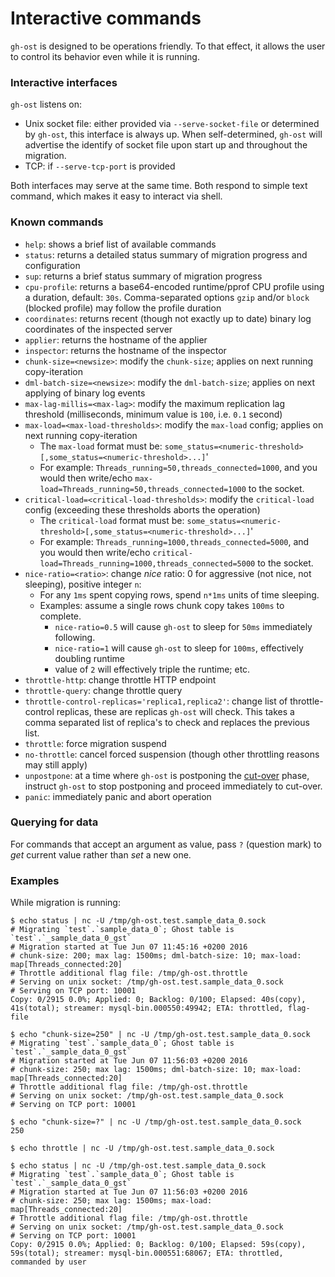 # Interactive commands

`gh-ost` is designed to be operations friendly. To that effect, it allows the user to control its behavior even while it is running.

### Interactive interfaces

`gh-ost` listens on:

- Unix socket file: either provided via `--serve-socket-file` or determined by `gh-ost`, this interface is always up.
  When self-determined, `gh-ost` will advertise the identify of socket file upon start up and throughout the migration.
- TCP: if `--serve-tcp-port` is provided

Both interfaces may serve at the same time. Both respond to simple text command, which makes it easy to interact via shell.

### Known commands

- `help`: shows a brief list of available commands
- `status`: returns a detailed status summary of migration progress and configuration
- `sup`: returns a brief status summary of migration progress
- `cpu-profile`: returns a base64-encoded runtime/pprof CPU profile using a duration, default: `30s`. Comma-separated options `gzip` and/or `block` (blocked profile) may follow the profile duration
- `coordinates`: returns recent (though not exactly up to date) binary log coordinates of the inspected server
- `applier`: returns the hostname of the applier
- `inspector`: returns the hostname of the inspector
- `chunk-size=<newsize>`: modify the `chunk-size`; applies on next running copy-iteration
- `dml-batch-size=<newsize>`: modify the `dml-batch-size`; applies on next applying of binary log events
- `max-lag-millis=<max-lag>`: modify the maximum replication lag threshold (milliseconds, minimum value is `100`, i.e. `0.1` second)
- `max-load=<max-load-thresholds>`: modify the `max-load` config; applies on next running copy-iteration
  - The `max-load` format must be: `some_status=<numeric-threshold>[,some_status=<numeric-threshold>...]`'
  - For example: `Threads_running=50,threads_connected=1000`, and you would then write/echo `max-load=Threads_running=50,threads_connected=1000` to the socket.
- `critical-load=<critical-load-thresholds>`: modify the `critical-load` config (exceeding these thresholds aborts the operation)
  - The `critical-load` format must be: `some_status=<numeric-threshold>[,some_status=<numeric-threshold>...]`'
  - For example: `Threads_running=1000,threads_connected=5000`, and you would then write/echo `critical-load=Threads_running=1000,threads_connected=5000` to the socket.
- `nice-ratio=<ratio>`: change _nice_ ratio: 0 for aggressive (not nice, not sleeping), positive integer `n`:
  - For any `1ms` spent copying rows, spend `n*1ms` units of time sleeping.
  - Examples: assume a single rows chunk copy takes `100ms` to complete.
    - `nice-ratio=0.5` will cause `gh-ost` to sleep for `50ms` immediately following.
    - `nice-ratio=1` will cause `gh-ost` to sleep for `100ms`, effectively doubling runtime
    - value of `2` will effectively triple the runtime; etc.
- `throttle-http`: change throttle HTTP endpoint
- `throttle-query`: change throttle query
- `throttle-control-replicas='replica1,replica2'`: change list of throttle-control replicas, these are replicas `gh-ost` will check. This takes a comma separated list of replica's to check and replaces the previous list.
- `throttle`: force migration suspend
- `no-throttle`: cancel forced suspension (though other throttling reasons may still apply)
- `unpostpone`: at a time where `gh-ost` is postponing the [cut-over](cut-over.md) phase, instruct `gh-ost` to stop postponing and proceed immediately to cut-over.
- `panic`: immediately panic and abort operation

### Querying for data

For commands that accept an argument as value, pass `?` (question mark) to _get_ current value rather than _set_ a new one.

### Examples

While migration is running:

```shell
$ echo status | nc -U /tmp/gh-ost.test.sample_data_0.sock
# Migrating `test`.`sample_data_0`; Ghost table is `test`.`_sample_data_0_gst`
# Migration started at Tue Jun 07 11:45:16 +0200 2016
# chunk-size: 200; max lag: 1500ms; dml-batch-size: 10; max-load: map[Threads_connected:20]
# Throttle additional flag file: /tmp/gh-ost.throttle
# Serving on unix socket: /tmp/gh-ost.test.sample_data_0.sock
# Serving on TCP port: 10001
Copy: 0/2915 0.0%; Applied: 0; Backlog: 0/100; Elapsed: 40s(copy), 41s(total); streamer: mysql-bin.000550:49942; ETA: throttled, flag-file
```

```shell
$ echo "chunk-size=250" | nc -U /tmp/gh-ost.test.sample_data_0.sock
# Migrating `test`.`sample_data_0`; Ghost table is `test`.`_sample_data_0_gst`
# Migration started at Tue Jun 07 11:56:03 +0200 2016
# chunk-size: 250; max lag: 1500ms; dml-batch-size: 10; max-load: map[Threads_connected:20]
# Throttle additional flag file: /tmp/gh-ost.throttle
# Serving on unix socket: /tmp/gh-ost.test.sample_data_0.sock
# Serving on TCP port: 10001
```

```shell
$ echo "chunk-size=?" | nc -U /tmp/gh-ost.test.sample_data_0.sock
250
```

```shell
$ echo throttle | nc -U /tmp/gh-ost.test.sample_data_0.sock

$ echo status | nc -U /tmp/gh-ost.test.sample_data_0.sock
# Migrating `test`.`sample_data_0`; Ghost table is `test`.`_sample_data_0_gst`
# Migration started at Tue Jun 07 11:56:03 +0200 2016
# chunk-size: 250; max lag: 1500ms; max-load: map[Threads_connected:20]
# Throttle additional flag file: /tmp/gh-ost.throttle
# Serving on unix socket: /tmp/gh-ost.test.sample_data_0.sock
# Serving on TCP port: 10001
Copy: 0/2915 0.0%; Applied: 0; Backlog: 0/100; Elapsed: 59s(copy), 59s(total); streamer: mysql-bin.000551:68067; ETA: throttled, commanded by user
```
